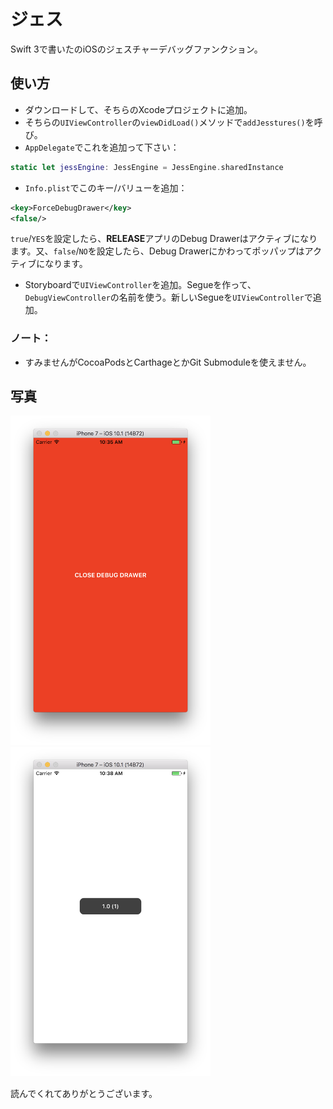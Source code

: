 # ジェス
Swift 3で書いたのiOSのジェスチャーデバッグファンクション。

## 使い方
- ダウンロードして、そちらのXcodeプロジェクトに追加。
- そちらの`UIViewController`の`viewDidLoad()`メソッドで`addJesstures()`を呼び。
- `AppDelegate`でこれを追加って下さい：

```swift
static let jessEngine: JessEngine = JessEngine.sharedInstance
```

- `Info.plist`でこのキー/バリューを追加：

```xml
<key>ForceDebugDrawer</key>
<false/>
```

`true`/`YES`を設定したら、**RELEASE**アプリのDebug Drawerはアクティブになります。又、`false`/`NO`を設定したら、Debug Drawerにかわってポッパップはアクティブになります。

- Storyboardで`UIViewController`を追加。Segueを作って、`DebugViewController`の名前を使う。新しいSegueを`UIViewController`で追加。

### ノート：
- すみませんがCocoaPodsとCarthageとかGit Submoduleを使えません。

## 写真

<img src="https://github.com/jtribe/jess/raw/master/Screenshots/Drawer.png" width="320"/>
<img src="https://github.com/jtribe/jess/raw/master/Screenshots/Popup.png" width="320"/>

読んでくれてありがとうございます。
